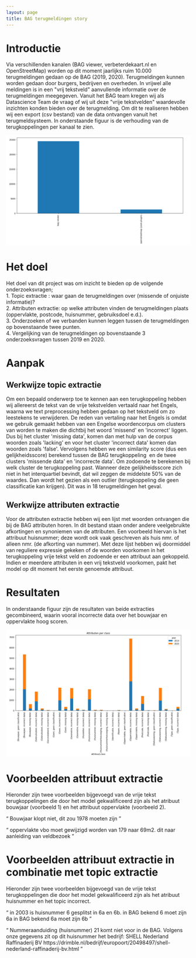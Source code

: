 ```yaml
---
layout: page
title: BAG terugmeldingen story
---
```


<h1>Introductie</h1>

<p>Via verschillenden kanalen (BAG viewer, verbeterdekaart.nl en OpenStreetMap) worden op dit moment jaarlijks ruim 10.000 terugmeldingen gedaan op de BAG (2019, 2020). Terugmeldingen kunnen worden gedaan door burgers, bedrijven en overheden. In vrijwel alle meldingen is in een "vrij tekstveld" aanvullende informatie over de terugmeldingen meegegeven. Vanuit het BAG team kregen wij als Datascience Team de vraag of wij uit deze "vrije tekstvelden" waardevolle inzichten konden bieden over de terugmelding. Om dit te realiseren hebben wij een export (csv bestand) van de data ontvangen vanuit het terugmeldsysteem. In onderstaande figuur is de verhouding van de terugkoppelingen per kanaal te zien.</p>

![terugmeldingen](/assets/images/BAG_resultaten1.jpg)

<h1>Het doel</h1>

<p>Het doel van dit project was om inzicht te bieden op de volgende onderzoeksvragen;
<br>
1.	Topic extractie : waar gaan de terugmeldingen over (missende of onjuiste informatie)?
<br>
2.	Attributen extractie: op welke attributen vinden de terugmeldingen plaats (oppervlakte, postcode, huisnummer, gebruiksdoel e.d.).
<br>
3.	Onderzoeken of we verbanden kunnen leggen tussen de terugmeldingen op bovenstaande twee punten.
<br>
4.	Vergelijking van de terugmeldingen op bovenstaande 3 onderzoeksvragen tussen 2019 en 2020.
</p>

<h1>Aanpak</h1>

<h2>Werkwijze topic extractie</h2>
<p>
Om een bepaald onderwerp toe te kennen aan een terugkoppeling hebben wij allereerst de tekst van de vrije tekstvelden vertaald naar het Engels, waarna we text preprocessing hebben gedaan op het tekstveld om zo leestekens te verwijderen. De reden van vertaling naar het Engels is omdat we gebruik gemaakt hebben van een Engelse woordencorpus om clusters van worden te maken die dichtbij het woord 'missend' en 'incorrect' liggen. Dus bij het cluster 'missing data', komen dan met hulp van de corpus woorden zoals 'lacking' en voor het cluster 'incorrect data' komen dan woorden zoals 'false'. Vervolgens hebben we een similarity score (dus een gelijkheidsscore) berekend tussen de BAG terugkoppeling  en de twee clusters 'missende data' en 'incorrecte data'. Om zodoende te berekenen bij welk cluster de terugkoppeling past. Wanneer deze gelijkheidsscore zich niet in het interquartiel bevindt, dat wil zeggen de middelste 50% van de waardes. Dan wordt het gezien als een outlier (terugkoppeling die geen classificatie kan krijgen). Dit was in 18 terugmeldingen het geval. 
</p>

<h2>Werkwijze attributen extractie</h2>
<p>
Voor de attributen extractie hebben wij een lijst met woorden ontvangen die bij de BAG attributen horen. In dit bestand staan onder andere veelgebruikte afkortingen en synoniemen van de attributen. Een voorbeeld hiervan is het attribuut huisnummer; deze wordt ook vaak geschreven als huis nmr. of alleen nmr. (de afkorting van nummer). Met deze lijst hebben wij doormiddel van reguliere expressie gekeken of de woorden voorkomen in het terugkoppeling vrije tekst veld en zodoende er een attribuut aan gekoppeld. Indien er meerdere attributen in een vrij tekstveld voorkomen, pakt het model op dit moment het eerste genoemde attribuut. 
</p>

<h1>Resultaten</h1>
<p>
In onderstaande figuur zijn de resultaten van beide extracties gecombineerd, waarin vooral incorrecte data over het bouwjaar en oppervlakte hoog scoren.
</p>

![terugmeldingen_bag](/assets/images/BAG_resultaten.jpg)

<h1>Voorbeelden attribuut extractie</h1>
<p>
Hieronder zijn twee voorbeelden bijgevoegd van de vrije tekst terugkoppelingen die door het model gekwalificeerd zijn als het atribuut bouwjaar (voorbeeld 1) en het attribuut oppervlakte (voorbeeld 2).
</p>
<div class="textbox" markdown="1">
<p><q>
Bouwjaar klopt niet, dit zou 1978 moeten zijn
</q></p>
<p><q>
oppervlakte vbo moet gewijzigd worden van 179 naar 69m2. dit naar aanleiding van veldbezoek 
</q></p>
</div>

 <h1>Voorbeelden attribuut extractie in combinatie met topic extractie</h1>
<p>
Hieronder zijn twee voorbeelden bijgevoegd van de vrije tekst terugkoppelingen die door het model gekwalificeerd zijn als het atribuut huisnummer en het topic incorrect.
</p>
<div class="textbox" markdown="1">
<p><q>
in 2003 is huisnummer 6 gesplitst in 6a en 6b.
in BAG bekend 6 moet zijn 6a
in BAG bekend 6a moet zijn 6b
</q></p>
<p><q>
Nummeraanduiding (huisnummer) 21 komt niet voor in de BAG.
Volgens onze gegevens zit op dit huisnummer het bedrijf:
SHELL Nederland Raffinaderij BV
https://drimble.nl/bedrijf/europoort/20498497/shell-nederland-raffinaderij-bv.html
</q></p>
</div>
